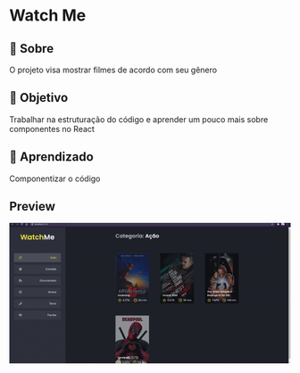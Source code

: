 # Watch Me

## 💬  Sobre
O projeto visa mostrar filmes de acordo com seu gênero


## 🎯 Objetivo
Trabalhar na estruturação do código e aprender um pouco mais sobre componentes no React

## 🧐 Aprendizado
Componentizar o código

## Preview

<img src="./public/assets/demo.gif">
